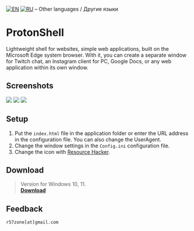 [![EN](https://user-images.githubusercontent.com/9499881/33184537-7be87e86-d096-11e7-89bb-f3286f752bc6.png)](https://github.com/r57zone/ProtonShell/blob/master/README.md) 
[![RU](https://user-images.githubusercontent.com/9499881/27683795-5b0fbac6-5cd8-11e7-929c-057833e01fb1.png)](https://github.com/r57zone/ProtonShell/blob/master/README.RU.md) 
&#8211; Other languages / Другие языки

# ProtonShell
Lightweight shell for websites, simple web applications, built on the Microsoft Edge system browser. With it, you can create a separate window for Twitch chat, an Instagram client for PC, Google Docs, or any web application within its own window.

## Screenshots
[![](https://github-production-user-asset-6210df.s3.amazonaws.com/9499881/258204596-0de84193-e560-4165-b104-69c5a0b63d34.jpg)](https://github.com/r57zone/ProtonShell/assets/9499881/6a2701eb-869e-480a-8548-628daec17fe7)
[![](https://github-production-user-asset-6210df.s3.amazonaws.com/9499881/258204442-90eb9ab6-d54b-4131-a8e8-12735213935f.jpg)](https://github.com/r57zone/ProtonShell/assets/9499881/e1ff8392-ba8b-4373-a20b-0d1a29773c10)
![](https://github.com/r57zone/ProtonShell/assets/9499881/ca14a06b-4c3f-420a-8ec8-a742a2ae5f8d)

## Setup
1. Put the `index.html` file in the application folder or enter the URL address in the configuration file. You can also change the UserAgent.
2. Change the window settings in the `Config.ini` configuration file.
3. Change the icon with [Resource Hacker](http://www.angusj.com/resourcehacker/).

## Download
>Version for Windows 10, 11.<br>
**[Download](https://github.com/r57zone/ProtonShell/releases)**

## Feedback
`r57zone[at]gmail.com`